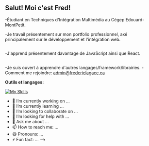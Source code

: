 ## Salut! Moi c'est Fred!

 -Étudiant en Techniques d'Intégration Multimédia au Cégep Edouard-MontPetit.

 -Je travail présentement sur mon portfolio professionnel, axé principalement sur le développement et l'intégration web.
 ##
 -J'apprend présentement davantage de JavaScript ainsi que React.
 ##
 -Je suis ouvert à apprendre d'autres langages/framework/librairies.
 -Comment me rejoindre: admin@fredericlagace.ca




**Outils et langages:**

[![My Skills](https://skillicons.dev/icons?i=js,html,css,wasm)](https://skillicons.dev)
- 🔭 I’m currently working on ...
- 🌱 I’m currently learning ...
- 👯 I’m looking to collaborate on ...
- 🤔 I’m looking for help with ...
- 💬 Ask me about ...
- 📫 How to reach me: ...
- 😄 Pronouns: ...
- ⚡ Fun fact: ...
-->
